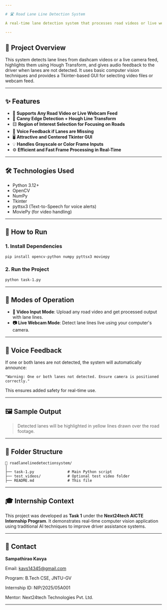 ```yaml
---

# 🛣️ Road Lane Line Detection System

A real-time lane detection system that processes road videos or live webcam feeds to identify and mark road lanes. Built using OpenCV, NumPy, and Python, this project aims to improve road safety by providing accurate lane detection and real-time voice alerts when lane markers are not visible.

---
```


## 📌 Project Overview

This system detects lane lines from dashcam videos or a live camera feed, highlights them using Hough Transform, and gives audio feedback to the driver when lanes are not detected. It uses basic computer vision techniques and provides a Tkinter-based GUI for selecting video files or webcam feed.

---

## ✨ Features

* 🎥 **Supports Any Road Video or Live Webcam Feed**
* 🧠 **Canny Edge Detection + Hough Line Transform**
* 🟨 **Region of Interest Selection for Focusing on Roads**
* 📢 **Voice Feedback if Lanes are Missing**
* 🖥️ **Attractive and Centered Tkinter GUI**
* 💡 **Handles Grayscale or Color Frame Inputs**
* ⚙️ **Efficient and Fast Frame Processing in Real-Time**

---

## 🛠️ Technologies Used

* Python 3.12+
* OpenCV
* NumPy
* Tkinter
* pyttsx3 (Text-to-Speech for voice alerts)
* MoviePy (for video handling)

---

## 🚀 How to Run

### 1. Install Dependencies

```bash
pip install opencv-python numpy pyttsx3 moviepy
```

### 2. Run the Project

```bash
python task-1.py
```

---

## 🧪 Modes of Operation

* **📁 Video Input Mode**: Upload any road video and get processed output with lane lines.
* **📷 Live Webcam Mode**: Detect lane lines live using your computer's camera.

---

## 📢 Voice Feedback

If one or both lanes are not detected, the system will automatically announce:

```
"Warning: One or both lanes not detected. Ensure camera is positioned correctly."
```

This ensures added safety for real-time use.

---

## 🖼️ Sample Output

> Detected lanes will be highlighted in yellow lines drawn over the road footage.

---

## 📂 Folder Structure

```
📁 roadlanelinedetectionsystem/
│
├── task-1.py               # Main Python script
├── test_videos/            # Optional test video folder
├── README.md               # This file
```

---

## 🎓 Internship Context

This project was developed as **Task 1** under the **Next24tech AICTE Internship Program**. It demonstrates real-time computer vision application using traditional AI techniques to improve driver assistance systems.

---

## 📧 Contact

**Sampathirao Kavya**

Email: [kavs14345@gmail.com](mailto:kavs14345@gmail.com)

Program: B.Tech CSE, JNTU-GV

Internship ID: NIP/2025/05A001

Mentor: Next24tech Technologies Pvt. Ltd.

---
